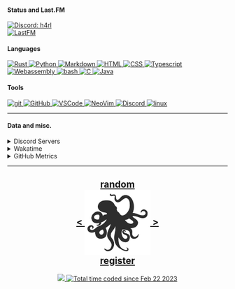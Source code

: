 <!---
h4rldev/h4rldev is a ✨ special ✨ repository because its `README.md` (this file) appears on your GitHub profile.
You can click the Preview link to take a look at your changes.
--->

<h4> Status and Last.FM </h4>
<a href="https://discord.com/users/275689969601871882">
    <img src="https://discord.c99.nl/widget/theme-4/275689969601871882.png"
    alt="Discord: h4rl" />
</a>
    <br>
<a href="https://www.last.fm/user/h4rl3h">
    <img src="https://lastfm-recently-played.vercel.app/api?user=h4rl3h&count=1" alt="LastFM" />
</a>

<h4>Languages </h4>
<a href="https://www.rust-lang.org">
    <img src="https://skillicons.dev/icons?i=rust" alt="Rust" />
</a>
<a href="https://www.python.org">
    <img src="https://skillicons.dev/icons?i=py" alt="Python" />
</a>
<a href="https://en.wikipedia.org/wiki/Markdown">
    <img src="https://skillicons.dev/icons?i=md" alt="Markdown" />
</a>
<a href="https://developer.mozilla.org/en-US/docs/Web/HTML">
    <img src="https://skillicons.dev/icons?i=html" alt="HTML" />
</a>
<a href="https://developer.mozilla.org/en-US/docs/Web/CSS">
    <img src="https://skillicons.dev/icons?i=css" alt="CSS" />
</a>
<a href="https://www.typescriptlang.org">
    <img src="https://skillicons.dev/icons?i=ts" alt="Typescript" />
</a>
<a href="https://developer.mozilla.org/en-US/docs/WebAssembly">
    <img src="https://skillicons.dev/icons?i=wasm" alt="Webassembly" />
</a>
<a href="https://en.wikipedia.org/wiki/Bash_(Unix_shell)">
    <img src="https://skillicons.dev/icons?i=bash" alt="bash" />
</a>
<a href="https://en.wikipedia.org/wiki/C_(programming_language)">
    <img src="https://skillicons.dev/icons?i=c" alt="C" />
</a>
<a href="https://java.com">
    <img src="https://skillicons.dev/icons?i=java" alt="Java" />
</a>

<h4> Tools </h4>
<a href="https://git-scm.com">
    <img src="https://skillicons.dev/icons?i=git" alt="git" />
</a>
<a href="https://github.com/h4rldev">
    <img src="https://skillicons.dev/icons?i=github" alt="GitHub" />
</a>
<a href="https://github.com/microsoft/vscode">
    <img src="https://skillicons.dev/icons?i=vscode" alt="VSCode" />
</a>
<a href="https://neovim.io">
    <img src="https://skillicons.dev/icons?i=neovim" alt="NeoVim" />
</a>
<a href="https://discord.com/users/275689969601871882">
    <img src="https://skillicons.dev/icons?i=discord" alt="Discord" />
</a>
<a href="https://www.linuxfoundation.org">
    <img src="https://skillicons.dev/icons?i=linux" alt="linux" />
</a>
<hr>

<h4>Data and misc.</h4>
<details>
    <summary>Discord Servers</summary>
    <a href="https://discord.gg/aPdx2aFN5A">
        My discord server!
    </a>
</details>
<details>
    <summary>Wakatime</summary>

<!--START_SECTION:waka-->

```txt
From: 21 February 2023 - To: 27 December 2024

Total Time: 646 hrs 24 mins

Rust              192 hrs 1 min   >>>>>>>==================   28.62 %
C                 131 hrs 32 mins >>>>>====================   19.61 %
Svelte            53 hrs 26 mins  >>=======================   07.97 %
Nix               37 hrs 8 mins   >========================   05.54 %
Bash              33 hrs 29 mins  >========================   04.99 %
HTML              26 hrs 58 mins  >========================   04.02 %
Other             24 hrs 26 mins  >========================   03.64 %
Python            22 hrs 22 mins  >========================   03.34 %
CSS               19 hrs 2 mins   >========================   02.84 %
Astro             16 hrs 26 mins  >========================   02.45 %
Markdown          15 hrs 27 mins  >========================   02.30 %
YAML              12 hrs 18 mins  =========================   01.84 %
TOML              11 hrs 3 mins   =========================   01.65 %
SCSS              9 hrs 36 mins   =========================   01.43 %
Makefile          8 hrs 34 mins   =========================   01.28 %
JSON              7 hrs 42 mins   =========================   01.15 %
JavaScript        7 hrs 38 mins   =========================   01.14 %
Java              6 hrs 53 mins   =========================   01.03 %
Odin              6 hrs 6 mins    =========================   00.91 %
conf              4 hrs 10 mins   =========================   00.62 %
Lua               4 hrs 8 mins    =========================   00.62 %
Docker            4 hrs           =========================   00.60 %
Assembly          1 hr 48 mins    =========================   00.27 %
Text              1 hr 37 mins    =========================   00.24 %
sshconfig         1 hr 25 mins    =========================   00.21 %
TypeScript        1 hr 8 mins     =========================   00.17 %
INI               1 hr 1 min      =========================   00.15 %
gitignore         58 mins         =========================   00.14 %
sh                52 mins         =========================   00.13 %
Git Config        50 mins         =========================   00.13 %
Zig               44 mins         =========================   00.11 %
GDScript3         30 mins         =========================   00.08 %
CMake             29 mins         =========================   00.07 %
SQL               29 mins         =========================   00.07 %
Ezhil             27 mins         =========================   00.07 %
XML               26 mins         =========================   00.07 %
Slint             24 mins         =========================   00.06 %
reg               23 mins         =========================   00.06 %
desktop           22 mins         =========================   00.06 %
Emacs Lisp        17 mins         =========================   00.04 %
Java Properties   15 mins         =========================   00.04 %
systemd           14 mins         =========================   00.04 %
gitconfig         12 mins         =========================   00.03 %
kdl               10 mins         =========================   00.03 %
TSConfig          8 mins          =========================   00.02 %
bat               8 mins          =========================   00.02 %
Objective-C       7 mins          =========================   00.02 %
jsonc             6 mins          =========================   00.02 %
Batchfile         5 mins          =========================   00.01 %
PowerShell        4 mins          =========================   00.01 %
udevrules         4 mins          =========================   00.01 %
fstab             2 mins          =========================   00.01 %
ActionScript 3    2 mins          =========================   00.01 %
Roff              1 min           =========================   00.00 %
D                 1 min           =========================   00.00 %
ActionScript      1 min           =========================   00.00 %
fish              1 min           =========================   00.00 %
zsh               1 min           =========================   00.00 %
ca65 assembler    1 min           =========================   00.00 %
gitrebase         0 secs          =========================   00.00 %
netrw             0 secs          =========================   00.00 %
Git               0 secs          =========================   00.00 %
TSQL              0 secs          =========================   00.00 %
Diff              0 secs          =========================   00.00 %
Image (svg)       0 secs          =========================   00.00 %
C++               0 secs          =========================   00.00 %
image_nvim        0 secs          =========================   00.00 %
Tcsh              0 secs          =========================   00.00 %
```

<!--END_SECTION:waka-->

</details>

<details>
    <summary>GitHub Metrics</summary>
    <img src= "./github-metrics.svg">
</details>

<hr>

<h2 align="center">
    <a href=https://octo-ring.com/p/h4rldev/random>
           random
    </a>
    <br>
    <a href="https://octo-ring.com/p/h4rldev/prev">
        <
    </a>
    <a href="https://octo-ring.com/">
        <img align="center" src=".resources/octopus.svg" height="150px" />
    </a>
    <a href="https://octo-ring.com/p/h4rldev/next">
        >
    </a>
    <br>
    <a href="https://octo-ring.com/register">
           register
    </a>
</h2>
<p align="center">
  <a href="https://github.com/h4rldev">
    <img src="https://komarev.com/ghpvc/?username=h4rldev&color=blueviolet&style=flat-square" />
  <a href="https://wakatime.com/@a96ce7fe-c8df-4036-8791-65e6c7bbd3b1">
    <img src="https://wakatime.com/badge/user/a96ce7fe-c8df-4036-8791-65e6c7bbd3b1.svg?style=flat-square" alt="Total time coded since Feb 22 2023" />
  </a>
</p>

